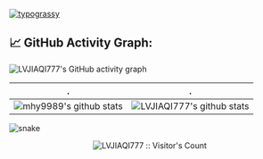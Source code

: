 [![typograssy](https://typograssy.deno.dev/api?text=LVJIAQI777)](https://github.com/kawarimidoll/typograssy)


## 📈 GitHub Activity Graph:
![LVJIAQI777's GitHub activity graph](https://activity-graph.herokuapp.com/graph?username=LVJIAQI777&hide_border=true&theme=redical)

 . | .
--- | --- 
![mhy9989's github stats](https://github-readme-stats.vercel.app/api?username=LVJIAQI777&include_all_commits=true&count_private=true&show_icons=true&line_height=20&title_color=7A7ADB&icon_color=2234AE&text_color=D3D3D3&bg_color=0,000000,130F40) | ![LVJIAQI777's github stats](https://github-readme-stats.vercel.app/api/top-langs/?username=LVJIAQI777&hide=html&langs_count=6&layout=compact&text_color=daf7dc&bg_color=151515)

![snake](https://github.com/LVJIAQI777/LVJIAQI777/blob/output/github-contribution-grid-snake-dark.svg)

<p align="center"><img src="https://profile-counter.glitch.me/{LVJIAQI777}/count.svg" alt="LVJIAQI777 :: Visitor's Count" /></p>
